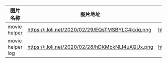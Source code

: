 | 图片名称             | 图片地址                                              | 图片管理地址                              | 图片删除地址                                          |
|------------------|---------------------------------------------------|-------------------------------------|-------------------------------------------------|
| movie helper     | https://i.loli.net/2020/02/29/EQsTMSBYLC4kxiq.png | https://sm.ms/image/EQsTMSBYLC4kxiq | https://sm.ms/delete/LOKkNW9mqXiZBPezTUMY23Flwa |
| movie helper log | https://i.loli.net/2020/02/28/hDKMbkNLI4uAQUx.png | https://sm.ms/image/hDKMbkNLI4uAQUx |                                                 |

